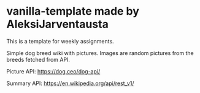 # vanilla-template made by AleksiJarventausta

This is a template for weekly assignments.



Simple dog breed wiki with pictures. Images are random pictures from the breeds fetched from API.

Picture API: https://dog.ceo/dog-api/ 

Summary API: https://en.wikipedia.org/api/rest_v1/

